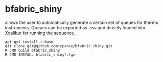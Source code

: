 # bfabric_shiny
 allows the user to automatically generate a certain set of queues for thermo instruments. Queues can be exported as .csv and directly loaded into Xcalibur for running the sequence.


```{bash}
apt-get install r-base 
git clone git@github.com:cpanse/bfabric_shiny.git
R CMD build bfabric_shiny
R CMD INSTALL bfabric_shiny*.tgz
```
